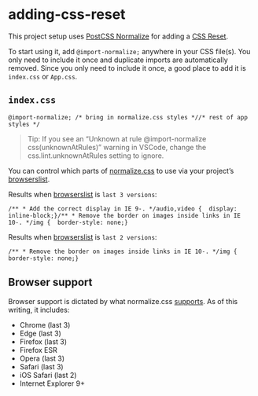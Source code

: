 # adding-css-reset

This project setup uses [PostCSS Normalize](https://github.com/csstools/postcss-normalize) for adding a [CSS Reset](https://cssreset.com/what-is-a-css-reset/).

To start using it, add `@import-normalize;` anywhere in your CSS file(s). You only need to include it once and duplicate imports are automatically removed. Since you only need to include it once, a good place to add it is `index.css` or `App.css`.

## `index.css`

    @import-normalize; /* bring in normalize.css styles *//* rest of app styles */

> Tip: If you see an “Unknown at rule <span class="citation" data-cites="import-normalize">@import-normalize</span> css(unknownAtRules)” warning in VSCode, change the css.lint.unknownAtRules setting to ignore.

You can control which parts of [normalize.css](https://github.com/csstools/normalize.css) to use via your project’s [browserslist](https://browserl.ist/).

Results when [browserslist](https://browserl.ist/) is `last 3 versions`:

    /** * Add the correct display in IE 9-. */audio,video {  display: inline-block;}/** * Remove the border on images inside links in IE 10-. */img {  border-style: none;}

Results when [browserslist](https://browserl.ist/) is `last 2 versions`:

    /** * Remove the border on images inside links in IE 10-. */img {  border-style: none;}

## Browser support

Browser support is dictated by what normalize.css [supports](https://github.com/csstools/normalize.css#browser-support). As of this writing, it includes:

- Chrome (last 3)
- Edge (last 3)
- Firefox (last 3)
- Firefox ESR
- Opera (last 3)
- Safari (last 3)
- iOS Safari (last 2)
- Internet Explorer 9+
